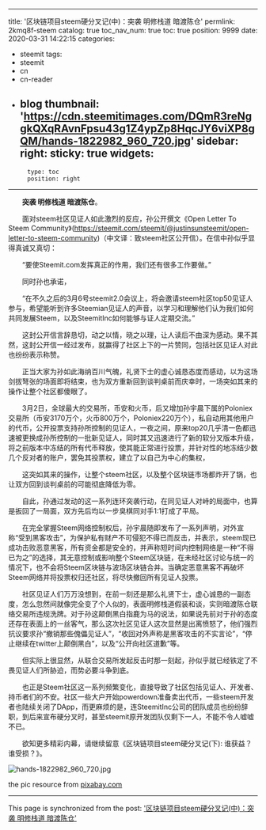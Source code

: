 
---
title: '区块链项目steem硬分叉记(中)：突袭 明修栈道 暗渡陈仓'
permlink: 2kmq8f-steem
catalog: true
toc_nav_num: true
toc: true
position: 9999
date: 2020-03-31 14:22:15
categories:
- steemit
tags:
- steemit
- cn
- cn-reader
- blog
thumbnail: 'https://cdn.steemitimages.com/DQmR3reNggkQXqRAvnFpsu43g1Z4ypZp8HqcJY6viXP8gQM/hands-1822982_960_720.jpg'
sidebar:
    right:
        sticky: true
widgets:
    -
        type: toc
        position: right
---


&emsp;&emsp;**突袭 明修栈道 暗渡陈仓**。

&emsp;&emsp;面对steem社区见证人如此激烈的反应，孙公开撰文《Open Letter To Steem Community》(https://steemit.com/steemit/@justinsunsteemit/open-letter-to-steem-community)（中文译：致steem社区公开信）。在信中孙似乎显得真诚又真切：

&emsp;&emsp;“要使Steemit.com发挥真正的作用，我们还有很多工作要做。”

&emsp;&emsp;同时孙也承诺，

&emsp;&emsp;“在不久之后的3月6号steemit2.0会议上，将会邀请steem社区top50见证人参与，希望能听到许多Steemian见证人的声音，以学习和理解他们认为我们如何共同发展Steem，以及SteemitInc如何能够与证人定期交流。”

&emsp;&emsp;这封公开信言辞恳切，动之以情，晓之以理，让人读后不由深为感动。果不其然，这封公开信一经过发布，就赢得了社区上下的一片赞同，包括社区见证人对此也纷纷表示称赞。

&emsp;&emsp;正当大家为孙如此海纳百川气魄，礼贤下士的虚心诚恳态度而感动，以为这场剑拔弩张的场面即将结束，也为双方重新回到谈判桌前而庆幸时，一场突如其来的操作让整个社区都傻眼了。

&emsp;&emsp;3月2日，全球最大的交易所，币安和火币，后又增加孙宇晨下属的Poloniex交易所（币安3170万个，火币800万个，Poloniex220万个），私自动用其他用户的代币，公开投票支持孙所控制的见证人，一夜之间，原来top20几乎清一色都迅速被更换成孙所控制的一批新见证人，同时其又迅速进行了新的软分叉版本升级，将之前版本中冻结的所有代币释放，使其能正常进行投票，并针对性的地冻结少数几个反对者的账户，罢免其投票权，建立了以自己为中心的集权，

&emsp;&emsp;这突如其来的操作，让整个steem社区，以及整个区块链市场都炸开了锅，也让双方回到谈判桌前的可能彻底降低为零。

&emsp;&emsp;自此，孙通过发动的这一系列连环突袭行动，在同见证人对峙的局面中，也算是扳回了一局面，双方先后均以一步臭棋同对手1:1打成了平局。

&emsp;&emsp;在完全掌握Steem网络控制权后，孙宇晨随即发布了一系列声明，对外宣称“受到黑客攻击”，为保护私有财产不可侵犯不得已而反击，并表示，steem现已成功击败恶意黑客，所有资金都是安全的，并声称短时间内控制网络是一种“不得已为之”的选择，其无意控制或影响整个Steem区块链，在未经社区讨论与统一的情况下，也不会将Steem区块链与波场区块链合并。当确定恶意黑客不再破坏Steem网络并将投票权归还社区，将尽快撤回所有见证人投票。

&emsp;&emsp;社区见证人们万万没想到，在前一刻还是那么礼贤下士，虚心诚恳的一副态度，怎么忽然间就像完全变了个人似的，表面明修栈道假装和谈，实则暗渡陈仓联络交易所违规洗牌。对于孙这颠倒黑白指鹿为马的说法，如果说先前对于孙的态度还存在表面上的一丝客气，那么这次社区见证人这次显然是出离愤怒了，他们强烈抗议要求孙“撤销那些傀儡见证人”，“收回对外声称是黑客攻击的不实言论”，“停止继续在twitter上颠倒黑白”，以及“公开向社区道歉”等。

&emsp;&emsp;但实际上很显然，从联合交易所发起反击时那一刻起，孙似乎就已经铁定了不畏见证人们所胁迫，而势必要斗争到底。

&emsp;&emsp;也正是Steem社区这一系列频繁变化，直接导致了社区包括见证人、开发者、持币者们的不安。社区一些大户开始powerdown准备卖出代币，一些steem开发者也陆续关闭了DApp，而更麻烦的是，连SteemitInc公司的团队成员也纷纷辞职，到后来宣布硬分叉时，甚至steemit原开发团队仅剩下一人，不能不令人嘘嘘不已。

&emsp;&emsp;欲知更多精彩内幕，请继续留意《区块链项目steem硬分叉记(下): 谁获益？谁受损？》。
    
![hands-1822982_960_720.jpg](https://cdn.steemitimages.com/DQmR3reNggkQXqRAvnFpsu43g1Z4ypZp8HqcJY6viXP8gQM/hands-1822982_960_720.jpg)

the pic resource from [pixabay.com](pixabay.com)

- - -

This page is synchronized from the post: ['区块链项目steem硬分叉记(中)：突袭 明修栈道 暗渡陈仓'](https://steemit.com/@rivalhw/2kmq8f-steem)
